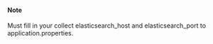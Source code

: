 #### Note
Must fill in your collect elasticsearch_host and elasticsearch_port to application.properties.
